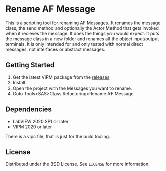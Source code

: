 # Rename AF Message
This is a scripting tool for renaming AF Messages. It renames the message class, the send method and optionally the Actor Method that gets invoked when it recieves the message. It does the things you would expect. It puts the message class in a new folder and renames all the object input/output terminals. It is only intended for and only tested with normal direct messages, not interfaces or abstract messages. 

## Getting Started

1. Get the latest VIPM package from the [releases](https://gitlab.com/sas-class-refactoring/rename-af-message/-/releases)
2. Install
3. Open the project with the Messages you want to rename.
4. Goto Tools>SAS>Class Refactoring>Rename AF Message

## Dependencies

* LabVIEW 2020 SP1 or later
* VIPM 2020 or later

There is a vipc file, that is just for the build tooling.

## License

Distributed under the BSD License. See `LICENSE` for more information.





